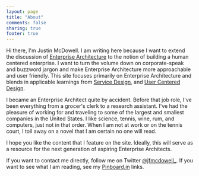 ```yaml
---
layout: page
title: "About"
comments: false
sharing: true
footer: true
---
```

Hi there, I'm Justin McDowell. I am writing here because I want to extend the discussion of [Enterprise Architecture][1] to the notion of building a human centered enterprise. I want to turn the volume down on corporate-speak and buzzword jargon and make Enterprise Architecture more approachable and user friendly. This site focuses primarily on Enterprise Architecture and blends in applicable learnings from [Service Design][2], and [User Centered Design][3].

[1]: https://en.wikipedia.org/wiki/Enterprise_architecture "Enterprise Architecture"
[2]: https://en.wikipedia.org/wiki/Service_design "Service Design"
[3]: https://en.wikipedia.org/wiki/User_centered_design "User-centered Design"

I became an Enterprise Architect quite by accident. Before that job role, I've been everything from a grocer's clerk to a research assistant. I've had the pleasure of working for and traveling to some of the largest and smallest companies in the United States. I like science, tennis, wine, rum, and computers, just not in that order. When I am not at work or on the tennis court, I toil away on a novel that I am certain no one will read.

I hope you like the content that I feature on the site. Ideally, this will serve as a resource for the next generation of aspiring Enterprise Architects.

If you want to contact me directly, follow me on Twitter [@jfmcdowell_][4].
If you want to see what I am reading, see my [Pinboard.in][5] links.

[4]: https://twitter.com/jfmcdowell_/" "@jfmcdowell_"
[5]: https://pinboard.in/u:jfmcdowell/public/ "Pinboard.In"
